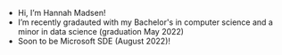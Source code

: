 - Hi, I’m Hannah Madsen!
- I’m recently gradauted with my Bachelor's in computer science and a minor in data science (graduation May 2022)
- Soon to be Microsoft SDE (August 2022)!

<!---
hbmadsen/hbmadsen is a ✨ special ✨ repository because its `README.md` (this file) appears on your GitHub profile.
You can click the Preview link to take a look at your changes.
--->
